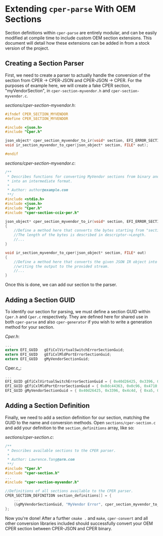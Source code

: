 # Extending `cper-parse` With OEM Sections

Section definitions within `cper-parse` are entirely modular, and can be easily
modified at compile time to include custom OEM section extensions. This document
will detail how these extensions can be added in from a stock version of the
project.

## Creating a Section Parser

First, we need to create a parser to actually handle the conversion of the
section from CPER -> CPER-JSON and CPER-JSON -> CPER. For the purposes of
example here, we will create a fake CPER section, "myVendorSection", in
`cper-section-myvendor.h` and `cper-section-myvendor.c`.

_sections/cper-section-myvendor.h_:

```c
#ifndef CPER_SECTION_MYVENDOR
#define CPER_SECTION_MYVENDOR

#include <json.h>
#include "Cper.h"

json_object* cper_section_myvendor_to_ir(void* section, EFI_ERROR_SECTION_DESCRIPTOR* descriptor);
void ir_section_myvendor_to_cper(json_object* section, FILE* out);

#endif
```

_sections/cper-section-myvendor.c_:

```c
/**
 * Describes functions for converting MyVendor sections from binary and JSON format
 * into an intermediate format.
 *
 * Author: author@example.com
 **/
#include <stdio.h>
#include <json.h>
#include "Cper.h"
#include "cper-section-ccix-per.h"

json_object* cper_section_myvendor_to_ir(void* section, EFI_ERROR_SECTION_DESCRIPTOR* descriptor)
{
    //Define a method here that converts the bytes starting from "section" into JSON IR.
    //The length of the bytes is described in descriptor->Length.
    //...
}

void ir_section_myvendor_to_cper(json_object* section, FILE* out)
{
    //Define a method here that converts the given JSON IR object into CPER binary,
    //writing the output to the provided stream.
    //...
}
```

Once this is done, we can add our section to the parser.

## Adding a Section GUID

To identify our section for parsing, we must define a section GUID within
`Cper.h` and `Cper.c` respectively. They are defined here for shared use
in both `cper-parse` and also `cper-generator` if you wish to write a generation
method for your section.

_Cper.h_:

```c
...
extern EFI_GUID   gEfiCxlVirtualSwitchErrorSectionGuid;
extern EFI_GUID   gEfiCxlMldPortErrorSectionGuid;
extern EFI_GUID   gMyVendorSectionGuid;
```

Cper.c_:

```c
...
EFI_GUID gEfiCxlVirtualSwitchErrorSectionGuid = { 0x40d26425, 0x3396, 0x4c4d, { 0xa5, 0xda, 0x3d, 0x47, 0x26, 0x3a, 0xf4, 0x25 }};
EFI_GUID gEfiCxlMldPortErrorSectionGuid = { 0x8dc44363, 0x0c96, 0x4710, { 0xb7, 0xbf, 0x04, 0xbb, 0x99, 0x53, 0x4c, 0x3f }};
EFI_GUID gMyVendorSectionGuid = { 0x40d26425, 0x3396, 0x4c4d, { 0xa5, 0xda, 0x3d, 0x47, 0x26, 0x3a, 0xf4, 0x25 }};
```

## Adding a Section Definition

Finally, we need to add a section definition for our section, matching the GUID
to the name and conversion methods. Open `sections/cper-section.c` and add your
definition to the `section_definitions` array, like so:

_sections/cper-section.c_:

```c
/**
 * Describes available sections to the CPER parser.
 *
 * Author: Lawrence.Tang@arm.com
 **/
#include "Cper.h"
#include "cper-section.h"
...
#include "cper-section-myvendor.h"

//Definitions of all sections available to the CPER parser.
CPER_SECTION_DEFINITION section_definitions[] = {
    ...
    {&gMyVendorSectionGuid, "MyVendor Error", cper_section_myvendor_to_ir, ir_section_myvendor_to_cper},
};
```

Now you're done! After a further `cmake .` and `make`, `cper-convert` and all
other conversion libraries included should successfully convert your OEM CPER
section between CPER-JSON and CPER binary.
